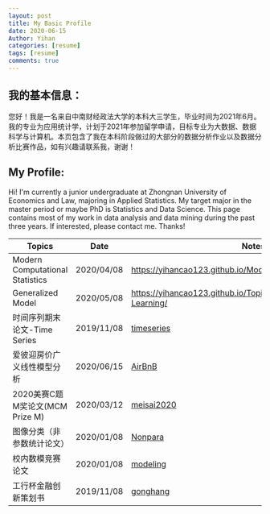 ```yaml
---
layout: post
title: My Basic Profile
date: 2020-06-15
Author: Yihan
categories: [resume]
tags: [resume]
comments: true
---
```


## 我的基本信息：

您好！我是一名来自中南财经政法大学的本科大三学生，毕业时间为2021年6月。我的专业为应用统计学，计划于2021年参加留学申请，目标专业为大数据、数据科学与计算机。本页包含了我在本科阶段做过的大部分的数据分析作业以及数据分析比赛作品，如有兴趣请联系我，谢谢！

## My Profile:

Hi! I'm currently a junior undergraduate at Zhongnan University of Economics and Law, majoring in Applied Statistics.  My target major in the master period or maybe PhD is Statistics and Data Science. This page contains most of my work in data analysis and data mining during the past three years. If interested, please contact me. Thanks!

| Topics                                | Date       | Notes                                             |
| ------------------------------------- | ---------- | ------------------------------------------------- |
| Modern Computational Statistics    | 2020/04/08 | https://yihancao123.github.io/Modern_Computational_Statistics/ |
| Generalized Model | 2020/05/08 | https://yihancao123.github.io/Topics-in-Statistical-Machine-Learning/ |
|时间序列期末论文-Time Series|2019/11/08|[timeseries]({{sites.baseurl}}/notes/work/timeseries.pdf)|
|爱彼迎房价广义线性模型分析|2020/06/15|[AirBnB]({{sites.baseurl}}/notes/work/dingxing.pdf)|
|2020美赛C题M奖论文(MCM Prize M)|2020/03/12|[meisai2020]({{sites.baseurl}}/notes/work/mcm.pdf)|
|图像分类（非参数统计论文）|2020/01/08|[Nonpara]({{sites.baseurl}}/notes/work/nonpara.pdf)|
|校内数模竞赛论文|2020/01/08|[modeling]({{sites.baseurl}}/notes/work/modeling.pdf)|
|工行杯金融创新策划书|2019/11/08|[gonghang]({{sites.baseurl}}/notes/work/gonghang.pdf)|

